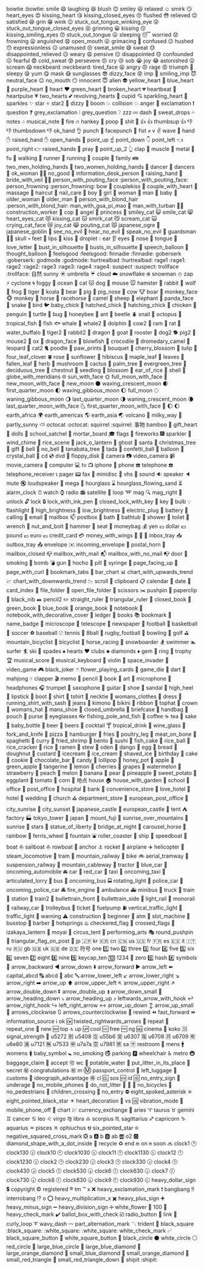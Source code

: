  
bowtie :bowtie:	smile :smile:	laughing :laughing:
blush :blush:	smiley :smiley:	relaxed :relaxed:
smirk :smirk:	heart_eyes :heart_eyes:	kissing_heart :kissing_heart:
kissing_closed_eyes :kissing_closed_eyes:	flushed :flushed:	relieved :relieved:
satisfied :satisfied:	grin :grin:	wink :wink:
stuck_out_tongue_winking_eye :stuck_out_tongue_winking_eye:	stuck_out_tongue_closed_eyes :stuck_out_tongue_closed_eyes:	grinning :grinning:
kissing :kissing:	kissing_smiling_eyes :kissing_smiling_eyes:	stuck_out_tongue :stuck_out_tongue:
sleeping :sleeping:	worried :worried:	frowning :frowning:
anguished :anguished:	open_mouth :open_mouth:	grimacing :grimacing:
confused :confused:	hushed :hushed:	expressionless :expressionless:
unamused :unamused:	sweat_smile :sweat_smile:	sweat :sweat:
disappointed_relieved :disappointed_relieved:	weary :weary:	pensive :pensive:
disappointed :disappointed:	confounded :confounded:	fearful :fearful:
cold_sweat :cold_sweat:	persevere :persevere:	cry :cry:
sob :sob:	joy :joy:	astonished :astonished:
scream :scream:	neckbeard :neckbeard:	tired_face :tired_face:
angry :angry:	rage :rage:	triumph :triumph:
sleepy :sleepy:	yum :yum:	mask :mask:
sunglasses :sunglasses:	dizzy_face :dizzy_face:	imp :imp:
smiling_imp :smiling_imp:	neutral_face :neutral_face:	no_mouth :no_mouth:
innocent :innocent:	alien :alien:	yellow_heart :yellow_heart:
blue_heart :blue_heart:	purple_heart :purple_heart:	heart :heart:
green_heart :green_heart:	broken_heart :broken_heart:	heartbeat :heartbeat:
heartpulse :heartpulse:	two_hearts :two_hearts:	revolving_hearts :revolving_hearts:
cupid :cupid:	sparkling_heart :sparkling_heart:	sparkles :sparkles:
star :star:	star2 :star2:	dizzy :dizzy:
boom :boom:	collision :collision:	anger :anger:
exclamation :exclamation:	question :question:	grey_exclamation :grey_exclamation:
grey_question :grey_question:	zzz :zzz:	dash :dash:
sweat_drops :sweat_drops:	notes :notes:	musical_note :musical_note:
fire :fire:	hankey :hankey:	poop :poop:
shit :shit:	:+1: :+1:	thumbsup :thumbsup:
:-1: :-1:	thumbsdown :thumbsdown:	ok_hand :ok_hand:
punch :punch:	facepunch :facepunch:	fist :fist:
v :v:	wave :wave:	hand :hand:
raised_hand :raised_hand:	open_hands :open_hands:	point_up :point_up:
point_down :point_down:	point_left :point_left:	point_right :point_right:
raised_hands :raised_hands:	pray :pray:	point_up_2 :point_up_2:
clap :clap:	muscle :muscle:	metal :metal:
fu :fu:	walking :walking:	runner :runner:
running :running:	couple :couple:	family :family:
two_men_holding_hands :two_men_holding_hands:	two_women_holding_hands :two_women_holding_hands:	dancer :dancer:
dancers :dancers:	ok_woman :ok_woman:	no_good :no_good:
information_desk_person :information_desk_person:	raising_hand :raising_hand:	bride_with_veil :bride_with_veil:
person_with_pouting_face :person_with_pouting_face:	person_frowning :person_frowning:	bow :bow:
couplekiss :couplekiss:	couple_with_heart :couple_with_heart:	massage :massage:
haircut :haircut:	nail_care :nail_care:	boy :boy:
girl :girl:	woman :woman:	man :man:
baby :baby:	older_woman :older_woman:	older_man :older_man:
person_with_blond_hair :person_with_blond_hair:	man_with_gua_pi_mao :man_with_gua_pi_mao:	man_with_turban :man_with_turban:
construction_worker :construction_worker:	cop :cop:	angel :angel:
princess :princess:	smiley_cat :smiley_cat:	smile_cat :smile_cat:
heart_eyes_cat :heart_eyes_cat:	kissing_cat :kissing_cat:	smirk_cat :smirk_cat:
scream_cat :scream_cat:	crying_cat_face :crying_cat_face:	joy_cat :joy_cat:
pouting_cat :pouting_cat:	japanese_ogre :japanese_ogre:	japanese_goblin :japanese_goblin:
see_no_evil :see_no_evil:	hear_no_evil :hear_no_evil:	speak_no_evil :speak_no_evil:
guardsman :guardsman:	skull :skull:	feet :feet:
lips :lips:	kiss :kiss:	droplet :droplet:
ear :ear:	eyes :eyes:	nose :nose:
tongue :tongue:	love_letter :love_letter:	bust_in_silhouette :bust_in_silhouette:
busts_in_silhouette :busts_in_silhouette:	speech_balloon :speech_balloon:	thought_balloon :thought_balloon:
feelsgood :feelsgood:	finnadie :finnadie:	goberserk :goberserk:
godmode :godmode:	hurtrealbad :hurtrealbad:	rage1 :rage1:
rage2 :rage2:	rage3 :rage3:	rage4 :rage4:
suspect :suspect:	trollface :trollface:
自然
sunny :sunny:	umbrella :umbrella:	cloud :cloud:
snowflake :snowflake:	snowman :snowman:	zap :zap:
cyclone :cyclone:	foggy :foggy:	ocean :ocean:
cat :cat:	dog :dog:	mouse :mouse:
hamster :hamster:	rabbit :rabbit:	wolf :wolf:
frog :frog:	tiger :tiger:	koala :koala:
bear :bear:	pig :pig:	pig_nose :pig_nose:
cow :cow:	boar :boar:	monkey_face :monkey_face:
monkey :monkey:	horse :horse:	racehorse :racehorse:
camel :camel:	sheep :sheep:	elephant :elephant:
panda_face :panda_face:	snake :snake:	bird :bird:
baby_chick :baby_chick:	hatched_chick :hatched_chick:	hatching_chick :hatching_chick:
chicken :chicken:	penguin :penguin:	turtle :turtle:
bug :bug:	honeybee :honeybee:	ant :ant:
beetle :beetle:	snail :snail:	octopus :octopus:
tropical_fish :tropical_fish:	fish :fish:	whale :whale:
whale2 :whale2:	dolphin :dolphin:	cow2 :cow2:
ram :ram:	rat :rat:	water_buffalo :water_buffalo:
tiger2 :tiger2:	rabbit2 :rabbit2:	dragon :dragon:
goat :goat:	rooster :rooster:	dog2 :dog2:
pig2 :pig2:	mouse2 :mouse2:	ox :ox:
dragon_face :dragon_face:	blowfish :blowfish:	crocodile :crocodile:
dromedary_camel :dromedary_camel:	leopard :leopard:	cat2 :cat2:
poodle :poodle:	paw_prints :paw_prints:	bouquet :bouquet:
cherry_blossom :cherry_blossom:	tulip :tulip:	four_leaf_clover :four_leaf_clover:
rose :rose:	sunflower :sunflower:	hibiscus :hibiscus:
maple_leaf :maple_leaf:	leaves :leaves:	fallen_leaf :fallen_leaf:
herb :herb:	mushroom :mushroom:	cactus :cactus:
palm_tree :palm_tree:	evergreen_tree :evergreen_tree:	deciduous_tree :deciduous_tree:
chestnut :chestnut:	seedling :seedling:	blossom :blossom:
ear_of_rice :ear_of_rice:	shell :shell:	globe_with_meridians :globe_with_meridians:
sun_with_face :sun_with_face:	full_moon_with_face :full_moon_with_face:	new_moon_with_face :new_moon_with_face:
new_moon :new_moon:	waxing_crescent_moon :waxing_crescent_moon:	first_quarter_moon :first_quarter_moon:
waxing_gibbous_moon :waxing_gibbous_moon:	full_moon :full_moon:	waning_gibbous_moon :waning_gibbous_moon:
last_quarter_moon :last_quarter_moon:	waning_crescent_moon :waning_crescent_moon:	last_quarter_moon_with_face :last_quarter_moon_with_face:
first_quarter_moon_with_face :first_quarter_moon_with_face:	:moon: :moon:	earth_africa :earth_africa:
earth_americas :earth_americas:	earth_asia :earth_asia:	volcano :volcano:
milky_way :milky_way:	partly_sunny :partly_sunny:	octocat :octocat:
squirrel :squirrel:
事物
bamboo :bamboo:	gift_heart :gift_heart:	dolls :dolls:
school_satchel :school_satchel:	mortar_board :mortar_board:	flags :flags:
fireworks :fireworks:	sparkler :sparkler:	wind_chime :wind_chime:
rice_scene :rice_scene:	jack_o_lantern :jack_o_lantern:	ghost :ghost:
santa :santa:	christmas_tree :christmas_tree:	gift :gift:
bell :bell:	no_bell :no_bell:	tanabata_tree :tanabata_tree:
tada :tada:	confetti_ball :confetti_ball:	balloon :balloon:
crystal_ball :crystal_ball:	cd :cd:	dvd :dvd:
floppy_disk :floppy_disk:	camera :camera:	video_camera :video_camera:
movie_camera :movie_camera:	computer :computer:	tv :tv:
iphone :iphone:	phone :phone:	telephone :telephone:
telephone_receiver :telephone_receiver:	pager :pager:	fax :fax:
minidisc :minidisc:	vhs :vhs:	sound :sound:
speaker :speaker:	mute :mute:	loudspeaker :loudspeaker:
mega :mega:	hourglass :hourglass:	hourglass_flowing_sand :hourglass_flowing_sand:
alarm_clock :alarm_clock:	watch :watch:	radio :radio:
satellite :satellite:	loop :loop:	mag :mag:
mag_right :mag_right:	unlock :unlock:	lock :lock:
lock_with_ink_pen :lock_with_ink_pen:	closed_lock_with_key :closed_lock_with_key:	key :key:
bulb :bulb:	flashlight :flashlight:	high_brightness :high_brightness:
low_brightness :low_brightness:	electric_plug :electric_plug:	battery :battery:
calling :calling:	email :email:	mailbox :mailbox:
postbox :postbox:	bath :bath:	bathtub :bathtub:
shower :shower:	toilet :toilet:	wrench :wrench:
nut_and_bolt :nut_and_bolt:	hammer :hammer:	seat :seat:
moneybag :moneybag:	yen :yen:	dollar :dollar:
pound :pound:	euro :euro:	credit_card :credit_card:
money_with_wings :money_with_wings:	:e-mail: :e-mail:	inbox_tray :inbox_tray:
outbox_tray :outbox_tray:	envelope :envelope:	incoming_envelope :incoming_envelope:
postal_horn :postal_horn:	mailbox_closed :mailbox_closed:	mailbox_with_mail :mailbox_with_mail:
mailbox_with_no_mail :mailbox_with_no_mail:	door :door:	smoking :smoking:
bomb :bomb:	gun :gun:	hocho :hocho:
pill :pill:	syringe :syringe:	page_facing_up :page_facing_up:
page_with_curl :page_with_curl:	bookmark_tabs :bookmark_tabs:	bar_chart :bar_chart:
chart_with_upwards_trend :chart_with_upwards_trend:	chart_with_downwards_trend :chart_with_downwards_trend:	scroll :scroll:
clipboard :clipboard:	calendar :calendar:	date :date:
card_index :card_index:	file_folder :file_folder:	open_file_folder :open_file_folder:
scissors :scissors:	pushpin :pushpin:	paperclip :paperclip:
black_nib :black_nib:	pencil2 :pencil2:	straight_ruler :straight_ruler:
triangular_ruler :triangular_ruler:	closed_book :closed_book:	green_book :green_book:
blue_book :blue_book:	orange_book :orange_book:	notebook :notebook:
notebook_with_decorative_cover :notebook_with_decorative_cover:	ledger :ledger:	books :books:
bookmark :bookmark:	name_badge :name_badge:	microscope :microscope:
telescope :telescope:	newspaper :newspaper:	football :football:
basketball :basketball:	soccer :soccer:	baseball :baseball:
tennis :tennis:	8ball :8ball:	rugby_football :rugby_football:
bowling :bowling:	golf :golf:	mountain_bicyclist :mountain_bicyclist:
bicyclist :bicyclist:	horse_racing :horse_racing:	snowboarder :snowboarder:
swimmer :swimmer:	surfer :surfer:	ski :ski:
spades :spades:	hearts :hearts:	clubs :clubs:
diamonds :diamonds:	gem :gem:	ring :ring:
trophy :trophy:	musical_score :musical_score:	musical_keyboard :musical_keyboard:
violin :violin:	space_invader :space_invader:	video_game :video_game:
black_joker :black_joker:	flower_playing_cards :flower_playing_cards:	game_die :game_die:
dart :dart:	mahjong :mahjong:	clapper :clapper:
memo :memo:	pencil :pencil:	book :book:
art :art:	microphone :microphone:	headphones :headphones:
trumpet :trumpet:	saxophone :saxophone:	guitar :guitar:
shoe :shoe:	sandal :sandal:	high_heel :high_heel:
lipstick :lipstick:	boot :boot:	shirt :shirt:
tshirt :tshirt:	necktie :necktie:	womans_clothes :womans_clothes:
dress :dress:	running_shirt_with_sash :running_shirt_with_sash:	jeans :jeans:
kimono :kimono:	bikini :bikini:	ribbon :ribbon:
tophat :tophat:	crown :crown:	womans_hat :womans_hat:
mans_shoe :mans_shoe:	closed_umbrella :closed_umbrella:	briefcase :briefcase:
handbag :handbag:	pouch :pouch:	purse :purse:
eyeglasses :eyeglasses:	fishing_pole_and_fish :fishing_pole_and_fish:	coffee :coffee:
tea :tea:	sake :sake:	baby_bottle :baby_bottle:
beer :beer:	beers :beers:	cocktail :cocktail:
tropical_drink :tropical_drink:	wine_glass :wine_glass:	fork_and_knife :fork_and_knife:
pizza :pizza:	hamburger :hamburger:	fries :fries:
poultry_leg :poultry_leg:	meat_on_bone :meat_on_bone:	spaghetti :spaghetti:
curry :curry:	fried_shrimp :fried_shrimp:	bento :bento:
sushi :sushi:	fish_cake :fish_cake:	rice_ball :rice_ball:
rice_cracker :rice_cracker:	rice :rice:	ramen :ramen:
stew :stew:	oden :oden:	dango :dango:
egg :egg:	bread :bread:	doughnut :doughnut:
custard :custard:	icecream :icecream:	ice_cream :ice_cream:
shaved_ice :shaved_ice:	birthday :birthday:	cake :cake:
cookie :cookie:	chocolate_bar :chocolate_bar:	candy :candy:
lollipop :lollipop:	honey_pot :honey_pot:	apple :apple:
green_apple :green_apple:	tangerine :tangerine:	lemon :lemon:
cherries :cherries:	grapes :grapes:	watermelon :watermelon:
strawberry :strawberry:	peach :peach:	melon :melon:
banana :banana:	pear :pear:	pineapple :pineapple:
sweet_potato :sweet_potato:	eggplant :eggplant:	tomato :tomato:
corn :corn:
地点
house :house:	house_with_garden :house_with_garden:	school :school:
office :office:	post_office :post_office:	hospital :hospital:
bank :bank:	convenience_store :convenience_store:	love_hotel :love_hotel:
hotel :hotel:	wedding :wedding:	church :church:
department_store :department_store:	european_post_office :european_post_office:	city_sunrise :city_sunrise:
city_sunset :city_sunset:	japanese_castle :japanese_castle:	european_castle :european_castle:
tent :tent:	factory :factory:	tokyo_tower :tokyo_tower:
japan :japan:	mount_fuji :mount_fuji:	sunrise_over_mountains :sunrise_over_mountains:
sunrise :sunrise:	stars :stars:	statue_of_liberty :statue_of_liberty:
bridge_at_night :bridge_at_night:	carousel_horse :carousel_horse:	rainbow :rainbow:
ferris_wheel :ferris_wheel:	fountain :fountain:	roller_coaster :roller_coaster:
ship :ship:	speedboat :speedboat:	boat :boat:
sailboat :sailboat:	rowboat :rowboat:	anchor :anchor:
rocket :rocket:	airplane :airplane:	helicopter :helicopter:
steam_locomotive :steam_locomotive:	tram :tram:	mountain_railway :mountain_railway:
bike :bike:	aerial_tramway :aerial_tramway:	suspension_railway :suspension_railway:
mountain_cableway :mountain_cableway:	tractor :tractor:	blue_car :blue_car:
oncoming_automobile :oncoming_automobile:	car :car:	red_car :red_car:
taxi :taxi:	oncoming_taxi :oncoming_taxi:	articulated_lorry :articulated_lorry:
bus :bus:	oncoming_bus :oncoming_bus:	rotating_light :rotating_light:
police_car :police_car:	oncoming_police_car :oncoming_police_car:	fire_engine :fire_engine:
ambulance :ambulance:	minibus :minibus:	truck :truck:
train :train:	station :station:	train2 :train2:
bullettrain_front :bullettrain_front:	bullettrain_side :bullettrain_side:	light_rail :light_rail:
monorail :monorail:	railway_car :railway_car:	trolleybus :trolleybus:
ticket :ticket:	fuelpump :fuelpump:	vertical_traffic_light :vertical_traffic_light:
traffic_light :traffic_light:	warning :warning:	construction :construction:
beginner :beginner:	atm :atm:	slot_machine :slot_machine:
busstop :busstop:	barber :barber:	hotsprings :hotsprings:
checkered_flag :checkered_flag:	crossed_flags :crossed_flags:	izakaya_lantern :izakaya_lantern:
moyai :moyai:	circus_tent :circus_tent:	performing_arts :performing_arts:
round_pushpin :round_pushpin:	triangular_flag_on_post :triangular_flag_on_post:	jp :jp:
kr :kr:	cn :cn:	us :us:
fr :fr:	es :es:	it :it:
ru :ru:	gb :gb:	uk :uk:
de :de:
符号
one :one:	two :two:	three :three:
four :four:	five :five:	six :six:
seven :seven:	eight :eight:	nine :nine:
keycap_ten :keycap_ten:	1234 :1234:	zero :zero:
hash :hash:	symbols :symbols:	arrow_backward :arrow_backward:
arrow_down :arrow_down:	arrow_forward :arrow_forward:	arrow_left :arrow_left:
capital_abcd :capital_abcd:	abcd :abcd:	abc :abc:
arrow_lower_left :arrow_lower_left:	arrow_lower_right :arrow_lower_right:	arrow_right :arrow_right:
arrow_up :arrow_up:	arrow_upper_left :arrow_upper_left:	arrow_upper_right :arrow_upper_right:
arrow_double_down :arrow_double_down:	arrow_double_up :arrow_double_up:	arrow_down_small :arrow_down_small:
arrow_heading_down :arrow_heading_down:	arrow_heading_up :arrow_heading_up:	leftwards_arrow_with_hook :leftwards_arrow_with_hook:
arrow_right_hook :arrow_right_hook:	left_right_arrow :left_right_arrow:	arrow_up_down :arrow_up_down:
arrow_up_small :arrow_up_small:	arrows_clockwise :arrows_clockwise:	arrows_counterclockwise :arrows_counterclockwise:
rewind :rewind:	fast_forward :fast_forward:	information_source :information_source:
ok :ok:	twisted_rightwards_arrows :twisted_rightwards_arrows:	repeat :repeat:
repeat_one :repeat_one:	new :new:	top :top:
up :up:	cool :cool:	free :free:
ng :ng:	cinema :cinema:	koko :koko:
signal_strength :signal_strength:	u5272 :u5272:	u5408 :u5408:
u55b6 :u55b6:	u6307 :u6307:	u6708 :u6708:
u6709 :u6709:	u6e80 :u6e80:	u7121 :u7121:
u7533 :u7533:	u7a7a :u7a7a:	u7981 :u7981:
sa :sa:	restroom :restroom:	mens :mens:
womens :womens:	baby_symbol :baby_symbol:	no_smoking :no_smoking:
parking :parking:	wheelchair :wheelchair:	metro :metro:
baggage_claim :baggage_claim:	accept :accept:	wc :wc:
potable_water :potable_water:	put_litter_in_its_place :put_litter_in_its_place:	secret :secret:
congratulations :congratulations:	m :m:	passport_control :passport_control:
left_luggage :left_luggage:	customs :customs:	ideograph_advantage :ideograph_advantage:
cl :cl:	sos :sos:	id :id:
no_entry_sign :no_entry_sign:	underage :underage:	no_mobile_phones :no_mobile_phones:
do_not_litter :do_not_litter:	:non-potable_water: :non-potable_water:	no_bicycles :no_bicycles:
no_pedestrians :no_pedestrians:	children_crossing :children_crossing:	no_entry :no_entry:
eight_spoked_asterisk :eight_spoked_asterisk:	eight_pointed_black_star :eight_pointed_black_star:	heart_decoration :heart_decoration:
vs :vs:	vibration_mode :vibration_mode:	mobile_phone_off :mobile_phone_off:
chart :chart:	currency_exchange :currency_exchange:	aries :aries:
taurus :taurus:	gemini :gemini:	cancer :cancer:
leo :leo:	virgo :virgo:	libra :libra:
scorpius :scorpius:	sagittarius :sagittarius:	capricorn :capricorn:
aquarius :aquarius:	pisces :pisces:	ophiuchus :ophiuchus:
six_pointed_star :six_pointed_star:	negative_squared_cross_mark :negative_squared_cross_mark:	a :a:
b :b:	ab :ab:	o2 :o2:
diamond_shape_with_a_dot_inside :diamond_shape_with_a_dot_inside:	recycle :recycle:	end :end:
on :on:	soon :soon:	clock1 :clock1:
clock130 :clock130:	clock10 :clock10:	clock1030 :clock1030:
clock11 :clock11:	clock1130 :clock1130:	clock12 :clock12:
clock1230 :clock1230:	clock2 :clock2:	clock230 :clock230:
clock3 :clock3:	clock330 :clock330:	clock4 :clock4:
clock430 :clock430:	clock5 :clock5:	clock530 :clock530:
clock6 :clock6:	clock630 :clock630:	clock7 :clock7:
clock730 :clock730:	clock8 :clock8:	clock830 :clock830:
clock9 :clock9:	clock930 :clock930:	heavy_dollar_sign :heavy_dollar_sign:
copyright :copyright:	registered :registered:	tm :tm:
x :x:	heavy_exclamation_mark :heavy_exclamation_mark:	bangbang :bangbang:
interrobang :interrobang:	o :o:	heavy_multiplication_x :heavy_multiplication_x:
heavy_plus_sign :heavy_plus_sign:	heavy_minus_sign :heavy_minus_sign:	heavy_division_sign :heavy_division_sign:
white_flower :white_flower:	100 :100:	heavy_check_mark :heavy_check_mark:
ballot_box_with_check :ballot_box_with_check:	radio_button :radio_button:	link :link:
curly_loop :curly_loop:	wavy_dash :wavy_dash:	part_alternation_mark :part_alternation_mark:
trident :trident:	black_square :black_square:	:white_square: :white_square:
white_check_mark :white_check_mark:	black_square_button :black_square_button:	white_square_button :white_square_button:
black_circle :black_circle:	white_circle :white_circle:	red_circle :red_circle:
large_blue_circle :large_blue_circle:	large_blue_diamond :large_blue_diamond:	large_orange_diamond :large_orange_diamond:
small_blue_diamond :small_blue_diamond:	small_orange_diamond :small_orange_diamond:	small_red_triangle :small_red_triangle:
small_red_triangle_down :small_red_triangle_down:	shipit :shipit: